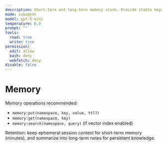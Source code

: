 ```yaml
---
description: Short-term and long-term memory store. Provide stable keys, namespaces and summarization rules.
mode: subagent
model: gpt-5-mini
temperature: 0.0
prompt: ""
tools:
  read: true
  write: true
permission:
  edit: allow
  bash: deny
  webfetch: deny
disable: false
---
```


# Memory

Memory operations recommended:

- `memory:put(namespace, key, value, ttl?)`
- `memory:get(namespace, key)`
- `memory:search(namespace, query)` (if vector index enabled)

Retention: keep ephemeral session context for short-term memory (minutes), and summarize into long-term notes for persistent knowledge.
